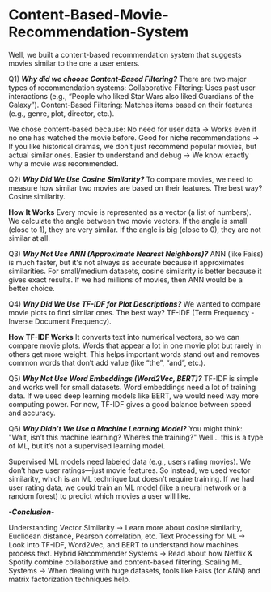# Content-Based-Movie-Recommendation-System
Well, we built a content-based recommendation system that suggests movies similar to the one a user enters.

Q1) ***Why did we choose Content-Based Filtering?***
There are two major types of recommendation systems:
Collaborative Filtering: Uses past user interactions (e.g., “People who liked Star Wars also liked Guardians of the Galaxy”).
Content-Based Filtering: Matches items based on their features (e.g., genre, plot, director, etc.).

We chose content-based because:
 No need for user data → Works even if no one has watched the movie before.
 Good for niche recommendations → If you like historical dramas, we don’t just recommend popular movies, but actual similar ones.
 Easier to understand and debug → We know exactly why a movie was recommended.

 
Q2) ***Why Did We Use Cosine Similarity?***
To compare movies, we need to measure how similar two movies are based on their features.
The best way? Cosine similarity.

**How It Works**
Every movie is represented as a vector (a list of numbers).
We calculate the angle between two movie vectors.
If the angle is small (close to 1), they are very similar.
If the angle is big (close to 0), they are not similar at all.


Q3) ***Why Not Use ANN (Approximate Nearest Neighbors)?***
ANN (like Faiss) is much faster, but it's not always as accurate because it approximates similarities.
For small/medium datasets, cosine similarity is better because it gives exact results.
If we had millions of movies, then ANN would be a better choice.


Q4) ***Why Did We Use TF-IDF for Plot Descriptions?***
We wanted to compare movie plots to find similar ones.
The best way? TF-IDF (Term Frequency - Inverse Document Frequency).

**How TF-IDF Works**
It converts text into numerical vectors, so we can compare movie plots.
Words that appear a lot in one movie plot but rarely in others get more weight.
This helps important words stand out and removes common words that don’t add value (like “the”, “and”, etc.).


Q5) ***Why Not Use Word Embeddings (Word2Vec, BERT)?***
TF-IDF is simple and works well for small datasets.
Word embeddings need a lot of training data.
If we used deep learning models like BERT, we would need way more computing power.
For now, TF-IDF gives a good balance between speed and accuracy.


Q6) ***Why Didn’t We Use a Machine Learning Model?***
You might think:
"Wait, isn’t this machine learning? Where’s the training?"
Well… this is a type of ML, but it’s not a supervised learning model.

Supervised ML models need labeled data (e.g., users rating movies).
We don’t have user ratings—just movie features.
So instead, we used vector similarity, which is an ML technique but doesn’t require training.
If we had user rating data, we could train an ML model (like a neural network or a random forest) to predict which movies a user will like.

***-Conclusion-***

Understanding Vector Similarity → Learn more about cosine similarity, Euclidean distance, Pearson correlation, etc.
Text Processing for ML → Look into TF-IDF, Word2Vec, and BERT to understand how machines process text.
Hybrid Recommender Systems → Read about how Netflix & Spotify combine collaborative and content-based filtering.
Scaling ML Systems → When dealing with huge datasets, tools like Faiss (for ANN) and matrix factorization techniques help.












